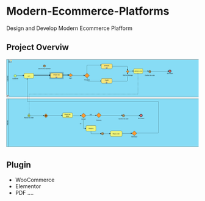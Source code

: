 # Modern-Ecommerce-Platforms
Design and Develop Modern Ecommerce Plafform

## Project Overviw
![Digram img](img/aa.png)






## Plugin 
- WooCommerce 
- Elementor 
- PDF ....
